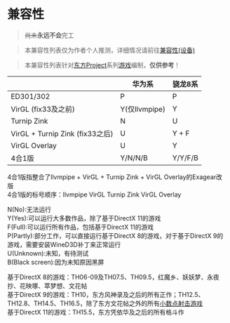 # 兼容性

> ~~尚未~~**永远不会**完工  

> 本兼容性列表仅为作者个人推测，详细情况请前往[兼容性(设备)](/compatibility4devices.md)

> 本兼容性列表针对[东方Project](https://thwiki.cc/-/3)系列[游戏](https://thwiki.cc/-/9d)编制，**仅供参考**！  

|                               | 华为系 | 骁龙8系 |
|-------------------------------|--------|--------|
|ED301/302                      |    P   |    P   |
|VirGL (fix33及之前)             |Y(仅llvmpipe)| Y |
|Turnip Zink                    |    N   |   U   |
|VirGL + Turnip Zink (fix33之后)|    U   |  Y + F |
|VirGL Overlay                  |    U   |   Y   |
|4合1版                         | Y/N/N/B| Y/Y/F/B|

4合1版指整合了llvmpipe + VirGL + Turnip Zink + VirGL Overlay的Exagear改版  
4合1版的标号顺序：llvmpipe VirGL Turnip Zink VirGL Overlay

N(No):无法运行  
Y(Yes):可以运行大多数作品，除了基于DirectX 11的游戏  
F(Full):可以运行所有作品，包括基于DirectX 11的游戏  
P(Partly):部分工作，可以直接运行基于DirectX 8的游戏，对于基于DirectX 9的游戏，需要安装WineD3D补丁来正常运行  
U(Unknown):未知，有待测试  
B(Black screen):因为未知原因黑屏

基于DirectX 8的游戏：TH06-09及TH07.5、TH09.5，红魔乡、妖妖梦、永夜抄、花映塚、萃梦想、文花帖  
基于DirectX 9的游戏：TH10，东方风神录及之后的所有正作；TH12.5、TH12.8、TH14.5、TH16.5，除了东方文花帖之外的所有[小数点射击游戏](https://thwiki.cc/-/9d#小数点射击游戏)  
基于DirectX 11的游戏：TH15.5，东方凭依华及之后的所有格斗作